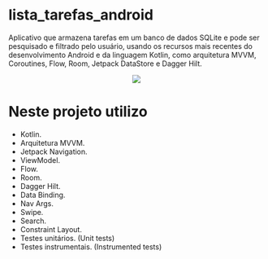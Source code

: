 # lista_tarefas_android
Aplicativo que armazena tarefas em um banco de dados SQLite e pode ser pesquisado e filtrado pelo usuário, usando os recursos mais recentes do desenvolvimento Android e da linguagem Kotlin, como arquitetura MVVM, Coroutines, Flow, Room, Jetpack DataStore e Dagger Hilt.

<p align="center">
   <img src="https://cdn-images-1.medium.com/max/800/1*qY9vQ65Z2MJP4FtL1D4-tA.gif" weight="200"/>
</p>

# Neste projeto utilizo
-   Kotlin.
-   Arquitetura MVVM.
-   Jetpack Navigation.
-   ViewModel.
-   Flow.
-   Room.
-   Dagger Hilt.
-   Data Binding.
-   Nav Args.
-   Swipe.
-   Search.
-   Constraint Layout.
-   Testes unitários. (Unit tests)
-   Testes instrumentais. (Instrumented tests)
